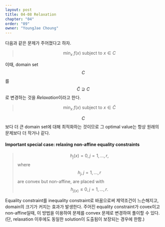 ```yaml
---
layout: post
title: 04-08 Relaxation
chapter: "04"
order: "09"
owner: "YoungJae Choung"
---
```

다음과 같은 문제가 주어졌다고 하자.
>$$\text{min}_{x} \text{ } f(x) \text{  subject to  } x \in C$$

이때, domain set $$C$$를 $$\tilde{C} \supseteq C$$로 변경하는 것을 *Relaxation*이라고 한다.
>$$\text{min}_{x} \text{ } f(x) \text{  subject to  } x \in \tilde{C}$$

$$C$$보다 더 큰 domain set에 대해 최적화하는 것이므로 그 optimal value는 항상 원래의 문제보다 더 작거나 같다.

#### Important special case: relaxing non-affine equality constraints
>$$h_{j}(x) = 0, j = 1, \dotsc, r,$$ where $$h_{j}, j = 1, \dotsc, r$$ are convex but non-affine,
>are placed with $$h_{j(x)} \le 0, j = 1, \dotsc, r.$$

Equality constraint를 inequality constraint로 바꿈으로써 제약조건이 느슨해지고, domain의 크기가 커지는 효과가 발생한다. 주어진 equality constraint가 covex이고 non-affine일때, 이 방법을 이용하여 문제를 convex 문제로 변경하여 풀이할 수 있다. (단, relaxation 이후에도 동일한 solution이 도출됨이 보장되는 경우에 한함.)
